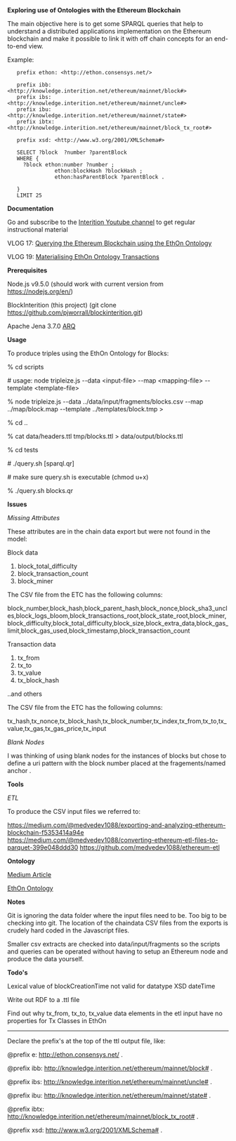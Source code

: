 **Exploring use of Ontologies with the Ethereum Blockchain**

The main objective here is to get some SPARQL queries that help to understand a distributed applications implementation on the Ethereum blockchain and make it possible to link it with off chain concepts for an end-to-end view.

Example:

```
   prefix ethon: <http://ethon.consensys.net/>
   
   prefix ibb: <http://knowledge.interition.net/ethereum/mainnet/block#>
   prefix ibs: <http://knowledge.interition.net/ethereum/mainnet/uncle#>
   prefix ibu: <http://knowledge.interition.net/ethereum/mainnet/state#>
   prefix ibtx: <http://knowledge.interition.net/ethereum/mainnet/block_tx_root#>
   
   prefix xsd: <http://www.w3.org/2001/XMLSchema#>
   
   SELECT ?block  ?number ?parentBlock
   WHERE {
     ?block ethon:number ?number ;
               ethon:blockHash ?blockHash ;
               ethon:hasParentBlock ?parentBlock .
   
   }
   LIMIT 25
   ```


**Documentation**

Go and subscribe to the [Interition Youtube channel](https://www.youtube.com/user/interition?sub_confirmation=1) to get regular instructional material

VLOG 17: [Querying the Ethereum Blockchain using the EthOn Ontology](https://youtu.be/ETcEs_affho?sub_confirmation=1)

VLOG 19: [Materialising EthOn Ontology Transactions](https://youtu.be/uoxftj0k2Mw?sub_confirmation=1)


**Prerequisites**


Node.js v9.5.0 (should work with current version from https://nodejs.org/en/)

BlockInterition (this project) (git clone https://github.com/pjworrall/blockinterition.git) 

Apache Jena 3.7.0 [ARQ](https://jena.apache.org/)


**Usage**

To produce triples using the EthOn Ontology for Blocks:

% cd scripts

\# usage: node tripleize.js --data \<input-file\>  --map \<mapping-file\> --template \<template-file\>

% node tripleize.js --data ../data/input/fragments/blocks.csv --map ../map/block.map --template ../templates/block.tmp > 


% cd ..

% cat  data/headers.ttl tmp/blocks.ttl > data/output/blocks.ttl

% cd tests

\# ./query.sh [sparql.qr]

\# make sure query.sh is executable (chmod u+x)

% ./query.sh blocks.qr


**Issues**

_Missing Attributes_

These attributes are in the chain data export but were not found in the model:


Block data

1. block_total_difficulty 
2. block_transaction_count
3. block_miner

The CSV file from the ETC has the following columns:

block_number,block_hash,block_parent_hash,block_nonce,block_sha3_uncles,block_logs_bloom,block_transactions_root,block_state_root,block_miner,block_difficulty,block_total_difficulty,block_size,block_extra_data,block_gas_limit,block_gas_used,block_timestamp,block_transaction_count

Transaction data

1. tx_from
2. tx_to
3. tx_value
4. tx_block_hash

..and others

The CSV file from the ETC has the following columns:

tx_hash,tx_nonce,tx_block_hash,tx_block_number,tx_index,tx_from,tx_to,tx_value,tx_gas,tx_gas_price,tx_input

_Blank Nodes_

I was thinking of using blank nodes for the instances of blocks but chose to define a uri pattern with
the block number placed at the fragements/named anchor .

**Tools**

_ETL_

To produce the CSV input files we referred to:

https://medium.com/@medvedev1088/exporting-and-analyzing-ethereum-blockchain-f5353414a94e
https://medium.com/@medvedev1088/converting-ethereum-etl-files-to-parquet-399e048ddd30
https://github.com/medvedev1088/ethereum-etl

**Ontology**

[Medium Article](https://media.consensys.net/ethon-introducing-semantic-ethereum-15f1f0696986)

[EthOn Ontology](https://github.com/ConsenSys/EthOn)

**Notes**

Git is ignoring the data folder where the input files need to be. Too big to be checking into git.
The location of the chaindata CSV files from the exports is crudely hard coded in the Javascript files.

Smaller csv extracts are checked into data/input/fragments so the scripts and queries can be operated without having to setup an Ethereum node and produce the data yourself. 

**Todo's**

Lexical value of blockCreationTime not valid for datatype XSD dateTime

Write out RDF to a .ttl file

Find out why tx_from, tx_to, tx_value data elements in the etl input have no properties for Tx Classes in EthOn

---

Declare the prefix's at the top of the ttl output file, like:


@prefix e: <http://ethon.consensys.net/> .

@prefix ibb: <http://knowledge.interition.net/ethereum/mainnet/block#> .

@prefix ibs: <http://knowledge.interition.net/ethereum/mainnet/uncle#> .

@prefix ibu: <http://knowledge.interition.net/ethereum/mainnet/state#> .

@prefix ibtx: <http://knowledge.interition.net/ethereum/mainnet/block_tx_root#> .

@prefix xsd: <http://www.w3.org/2001/XMLSchema#> .

